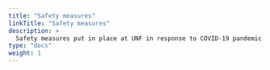 ```yaml
---
title: "Safety measures"
linkTitle: "Safety measures"
description: >
  Safety measures put in place at UNF in response to COVID-19 pandemic
type: "docs"  
weight: 1
---
```

